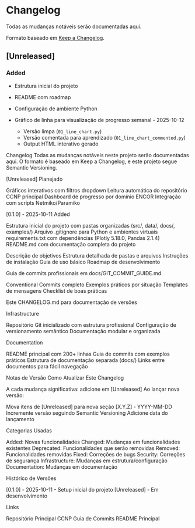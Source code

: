 # Changelog

Todas as mudanças notáveis serão documentadas aqui.

Formato baseado em [Keep a Changelog](https://keepachangelog.com/).

## [Unreleased]

### Added

- Estrutura inicial do projeto
- README com roadmap
- Configuração de ambiente Python

- Gráfico de linha para visualização de progresso semanal - 2025-10-12
  - Versão limpa (`01_line_chart.py`)
  - Versão comentada para aprendizado (`01_line_chart_commented.py`)
  - Output HTML interativo gerado

Changelog
Todas as mudanças notáveis neste projeto serão documentadas aqui.
O formato é baseado em Keep a Changelog,
e este projeto segue Semantic Versioning.

[Unreleased]
Planejado

Gráficos interativos com filtros dropdown
Leitura automática do repositório CCNP principal
Dashboard de progresso por domínio ENCOR
Integração com scripts Netmiko/Paramiko


[0.1.0] - 2025-10-11
Added

Estrutura inicial do projeto com pastas organizadas (src/, data/, docs/, examples/)
Arquivo .gitignore para Python e ambientes virtuais
requirements.txt com dependências (Plotly 5.18.0, Pandas 2.1.4)
README.md com documentação completa do projeto

Descrição de objetivos
Estrutura detalhada de pastas e arquivos
Instruções de instalação
Guia de uso básico
Roadmap de desenvolvimento

Guia de commits profissionais em docs/GIT_COMMIT_GUIDE.md

Conventional Commits completo
Exemplos práticos por situação
Templates de mensagens
Checklist de boas práticas

Este CHANGELOG.md para documentação de versões

Infrastructure

Repositório Git inicializado com estrutura profissional
Configuração de versionamento semântico
Documentação modular e organizada

Documentation

README principal com 200+ linhas
Guia de commits com exemplos práticos
Estrutura de documentação separada (docs/)
Links entre documentos para fácil navegação

Notas de Versão
Como Atualizar Este Changelog

A cada mudança significativa: adicione em [Unreleased]
Ao lançar nova versão:

Mova itens de [Unreleased] para nova seção [X.Y.Z] - YYYY-MM-DD
Incremente versão seguindo Semantic Versioning
Adicione data do lançamento

Categorias Usadas

Added: Novas funcionalidades
Changed: Mudanças em funcionalidades existentes
Deprecated: Funcionalidades que serão removidas
Removed: Funcionalidades removidas
Fixed: Correções de bugs
Security: Correções de segurança
Infrastructure: Mudanças em estrutura/configuração
Documentation: Mudanças em documentação

Histórico de Versões

[0.1.0] - 2025-10-11 - Setup inicial do projeto
[Unreleased] - Em desenvolvimento

Links

Repositório Principal CCNP
Guia de Commits
README Principal

